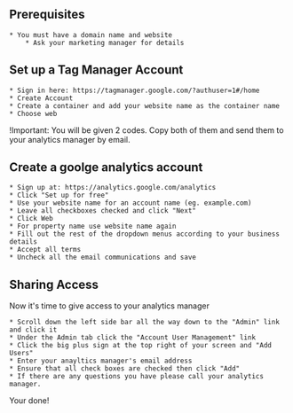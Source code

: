 ## Prerequisites

    * You must have a domain name and website
        * Ask your marketing manager for details

## Set up a Tag Manager Account

    * Sign in here: https://tagmanager.google.com/?authuser=1#/home
    * Create Account
    * Create a container and add your website name as the container name
    * Choose web

!Important: You will be given 2 codes. Copy both of them and send them to your analytics manager by email.

## Create a goolge analytics account

    * Sign up at: https://analytics.google.com/analytics
    * Click "Set up for free"
    * Use your website name for an account name (eg. example.com)
    * Leave all checkboxes checked and click "Next"
    * Click Web
    * For property name use website name again
    * Fill out the rest of the dropdown menus according to your business details
    * Accept all terms
    * Uncheck all the email communications and save

## Sharing Access

Now it's time to give access to your analytics manager

    * Scroll down the left side bar all the way down to the "Admin" link and click it
    * Under the Admin tab click the "Account User Management" link
    * Click the big plus sign at the top right of your screen and "Add Users"
    * Enter your anayltics manager's email address
    * Ensure that all check boxes are checked then click "Add"
    * If there are any questions you have please call your analytics manager.

Your done!
